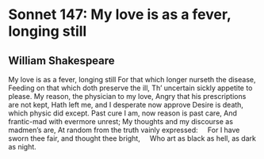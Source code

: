 # Sonnet 147: My love is as a fever, longing still
## William Shakespeare
My love is as a fever, longing still
For that which longer nurseth the disease,
Feeding on that which doth preserve the ill,
Th’ uncertain sickly appetite to please.
My reason, the physician to my love,
Angry that his prescriptions are not kept,
Hath left me, and I desperate now approve
Desire is death, which physic did except.
Past cure I am, now reason is past care,
And frantic-mad with evermore unrest;
My thoughts and my discourse as madmen’s are,
At random from the truth vainly expressed:
    For I have sworn thee fair, and thought thee bright,
    Who art as black as hell, as dark as night.